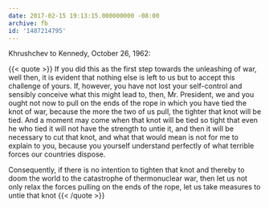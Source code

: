 ```yaml
---
date: 2017-02-15 19:13:15.000000000 -08:00
archive: fb
id: '1487214795'
---
```


Khrushchev to Kennedy, October 26, 1962:

{{< quote >}}
If you did this as the first step towards the unleashing of war, well then, it is evident that nothing else is left to us but to accept this challenge of yours. If, however, you have not lost your self-control and sensibly conceive what this might lead to, then, Mr. President, we and you ought not now to pull on the ends of the rope in which you have tied the knot of war, because the more the two of us pull, the tighter that knot will be tied. And a moment may come when that knot will be tied so tight that even he who tied it will not have the strength to untie it, and then it will be necessary to cut that knot, and what that would mean is not for me to explain to you, because you yourself understand perfectly of what terrible forces our countries dispose.

Consequently, if there is no intention to tighten that knot and thereby to doom the world to the catastrophe of thermonuclear war, then let us not only relax the forces pulling on the ends of the rope, let us take measures to untie that knot
{{< /quote >}}
